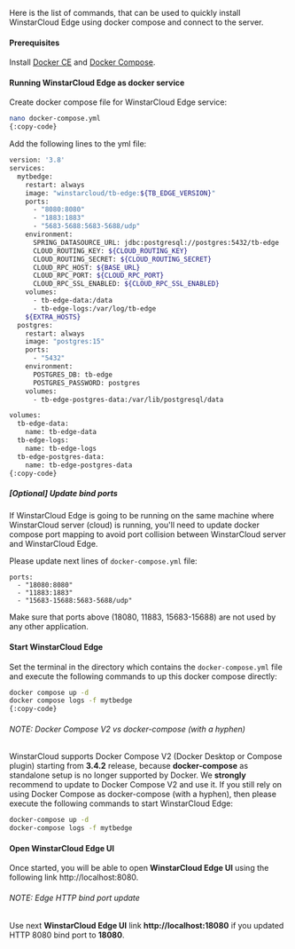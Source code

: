 Here is the list of commands, that can be used to quickly install WinstarCloud Edge using docker compose and connect to the server.

#### Prerequisites

Install <a href="https://docs.docker.com/engine/install/" target="_blank"> Docker CE</a> and <a href="https://docs.docker.com/compose/install/" target="_blank"> Docker Compose</a>.

#### Running WinstarCloud Edge as docker service

Create docker compose file for WinstarCloud Edge service:

```bash
nano docker-compose.yml
{:copy-code}
```

Add the following lines to the yml file:

```bash
version: '3.8'
services:
  mytbedge:
    restart: always
    image: "winstarcloud/tb-edge:${TB_EDGE_VERSION}"
    ports:
      - "8080:8080"
      - "1883:1883"
      - "5683-5688:5683-5688/udp"
    environment:
      SPRING_DATASOURCE_URL: jdbc:postgresql://postgres:5432/tb-edge
      CLOUD_ROUTING_KEY: ${CLOUD_ROUTING_KEY}
      CLOUD_ROUTING_SECRET: ${CLOUD_ROUTING_SECRET}
      CLOUD_RPC_HOST: ${BASE_URL}
      CLOUD_RPC_PORT: ${CLOUD_RPC_PORT}
      CLOUD_RPC_SSL_ENABLED: ${CLOUD_RPC_SSL_ENABLED}
    volumes:
      - tb-edge-data:/data
      - tb-edge-logs:/var/log/tb-edge
    ${EXTRA_HOSTS}
  postgres:
    restart: always
    image: "postgres:15"
    ports:
      - "5432"
    environment:
      POSTGRES_DB: tb-edge
      POSTGRES_PASSWORD: postgres
    volumes:
      - tb-edge-postgres-data:/var/lib/postgresql/data

volumes:
  tb-edge-data:
    name: tb-edge-data
  tb-edge-logs:
    name: tb-edge-logs
  tb-edge-postgres-data:
    name: tb-edge-postgres-data
{:copy-code}
```

##### [Optional] Update bind ports 
If WinstarCloud Edge is going to be running on the same machine where WinstarCloud server (cloud) is running, you'll need to update docker compose port mapping to avoid port collision between WinstarCloud server and WinstarCloud Edge.

Please update next lines of `docker-compose.yml` file:

```text
ports:
  - "18080:8080"
  - "11883:1883"
  - "15683-15688:5683-5688/udp"
```
Make sure that ports above (18080, 11883, 15683-15688) are not used by any other application.

#### Start WinstarCloud Edge
Set the terminal in the directory which contains the `docker-compose.yml` file and execute the following commands to up this docker compose directly:

```bash
docker compose up -d
docker compose logs -f mytbedge
{:copy-code}
```

###### NOTE: Docker Compose V2 vs docker-compose (with a hyphen)

WinstarCloud supports Docker Compose V2 (Docker Desktop or Compose plugin) starting from **3.4.2** release, because **docker-compose** as standalone setup is no longer supported by Docker.
We **strongly** recommend to update to Docker Compose V2 and use it.
If you still rely on using Docker Compose as docker-compose (with a hyphen), then please execute the following commands to start WinstarCloud Edge:

```bash
docker-compose up -d
docker-compose logs -f mytbedge
```

#### Open WinstarCloud Edge UI

Once started, you will be able to open **WinstarCloud Edge UI** using the following link http://localhost:8080.

###### NOTE: Edge HTTP bind port update 

Use next **WinstarCloud Edge UI** link **http://localhost:18080** if you updated HTTP 8080 bind port to **18080**.

